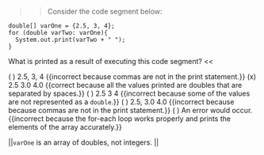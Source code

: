 >>Consider the code segment below:</p>
<pre><code class="java language-java">double[] varOne = {2.5, 3, 4};
for (double varTwo: varOne){
  System.out.print(varTwo + " ");
}
</code></pre>
<p>What is printed as a result of executing this code segment? <<

( ) 2.5, 3, 4 {{incorrect because commas are not in the print statement.}}
(x) 2.5 3.0 4.0 {{correct because all the values printed are doubles that are separated by spaces.}}
( ) 2.5 3 4 {{incorrect because some of the values are not represented as a <code>double</code>.}}
( ) 2.5, 3.0 4.0 {{incorrect because because commas are not in the print statement.}}
( ) An error would occur. {{incorrect because the for-each loop works properly and prints the elements of the array accurately.}}

||<code>varOne</code> is an array of doubles, not integers. ||
